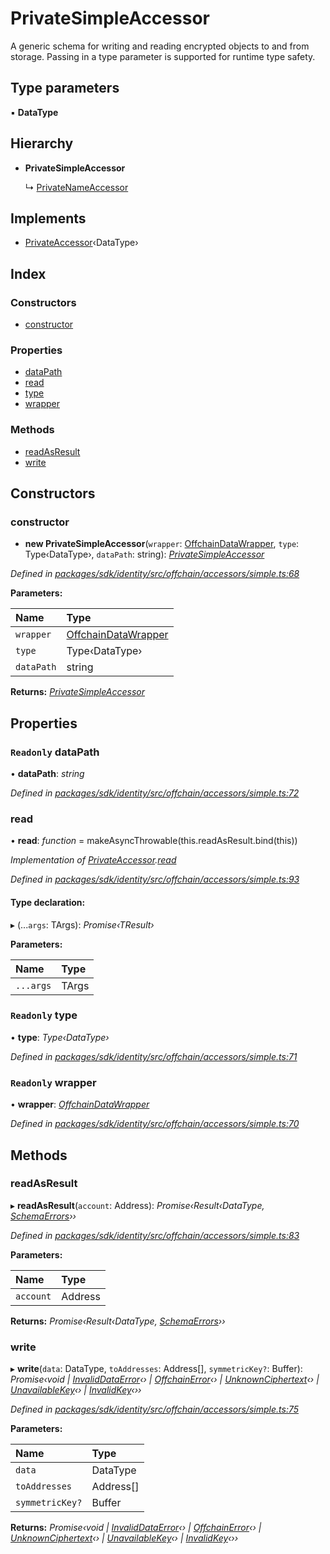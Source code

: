 # PrivateSimpleAccessor

A generic schema for writing and reading encrypted objects to and from storage. Passing in a type parameter is supported for runtime type safety.

## Type parameters

▪ **DataType**

## Hierarchy

* **PrivateSimpleAccessor**

  ↳ [PrivateNameAccessor](_offchain_accessors_name_.privatenameaccessor.md)

## Implements

* [PrivateAccessor](../interfaces/_offchain_accessors_interfaces_.privateaccessor.md)‹DataType›

## Index

### Constructors

* [constructor](_offchain_accessors_simple_.privatesimpleaccessor.md#constructor)

### Properties

* [dataPath](_offchain_accessors_simple_.privatesimpleaccessor.md#readonly-datapath)
* [read](_offchain_accessors_simple_.privatesimpleaccessor.md#read)
* [type](_offchain_accessors_simple_.privatesimpleaccessor.md#readonly-type)
* [wrapper](_offchain_accessors_simple_.privatesimpleaccessor.md#readonly-wrapper)

### Methods

* [readAsResult](_offchain_accessors_simple_.privatesimpleaccessor.md#readasresult)
* [write](_offchain_accessors_simple_.privatesimpleaccessor.md#write)

## Constructors

### constructor

+ **new PrivateSimpleAccessor**\(`wrapper`: [OffchainDataWrapper](_offchain_data_wrapper_.offchaindatawrapper.md), `type`: Type‹DataType›, `dataPath`: string\): [_PrivateSimpleAccessor_](_offchain_accessors_simple_.privatesimpleaccessor.md)

_Defined in_ [_packages/sdk/identity/src/offchain/accessors/simple.ts:68_](https://github.com/celo-org/celo-monorepo/blob/master/packages/sdk/identity/src/offchain/accessors/simple.ts#L68)

**Parameters:**

| Name | Type |
| :--- | :--- |
| `wrapper` | [OffchainDataWrapper](_offchain_data_wrapper_.offchaindatawrapper.md) |
| `type` | Type‹DataType› |
| `dataPath` | string |

**Returns:** [_PrivateSimpleAccessor_](_offchain_accessors_simple_.privatesimpleaccessor.md)

## Properties

### `Readonly` dataPath

• **dataPath**: _string_

_Defined in_ [_packages/sdk/identity/src/offchain/accessors/simple.ts:72_](https://github.com/celo-org/celo-monorepo/blob/master/packages/sdk/identity/src/offchain/accessors/simple.ts#L72)

### read

• **read**: _function_ = makeAsyncThrowable\(this.readAsResult.bind\(this\)\)

_Implementation of_ [_PrivateAccessor_](../interfaces/_offchain_accessors_interfaces_.privateaccessor.md)_._[_read_](../interfaces/_offchain_accessors_interfaces_.privateaccessor.md#read)

_Defined in_ [_packages/sdk/identity/src/offchain/accessors/simple.ts:93_](https://github.com/celo-org/celo-monorepo/blob/master/packages/sdk/identity/src/offchain/accessors/simple.ts#L93)

#### Type declaration:

▸ \(...`args`: TArgs\): _Promise‹TResult›_

**Parameters:**

| Name | Type |
| :--- | :--- |
| `...args` | TArgs |

### `Readonly` type

• **type**: _Type‹DataType›_

_Defined in_ [_packages/sdk/identity/src/offchain/accessors/simple.ts:71_](https://github.com/celo-org/celo-monorepo/blob/master/packages/sdk/identity/src/offchain/accessors/simple.ts#L71)

### `Readonly` wrapper

• **wrapper**: [_OffchainDataWrapper_](_offchain_data_wrapper_.offchaindatawrapper.md)

_Defined in_ [_packages/sdk/identity/src/offchain/accessors/simple.ts:70_](https://github.com/celo-org/celo-monorepo/blob/master/packages/sdk/identity/src/offchain/accessors/simple.ts#L70)

## Methods

### readAsResult

▸ **readAsResult**\(`account`: Address\): _Promise‹Result‹DataType,_ [_SchemaErrors_](../modules/_offchain_accessors_errors_.md#schemaerrors)_››_

_Defined in_ [_packages/sdk/identity/src/offchain/accessors/simple.ts:83_](https://github.com/celo-org/celo-monorepo/blob/master/packages/sdk/identity/src/offchain/accessors/simple.ts#L83)

**Parameters:**

| Name | Type |
| :--- | :--- |
| `account` | Address |

**Returns:** _Promise‹Result‹DataType,_ [_SchemaErrors_](../modules/_offchain_accessors_errors_.md#schemaerrors)_››_

### write

▸ **write**\(`data`: DataType, `toAddresses`: Address\[\], `symmetricKey?`: Buffer\): _Promise‹void \|_ [_InvalidDataError_](_offchain_accessors_errors_.invaliddataerror.md)_‹› \|_ [_OffchainError_](_offchain_accessors_errors_.offchainerror.md)_‹› \|_ [_UnknownCiphertext_](_offchain_accessors_errors_.unknownciphertext.md)_‹› \|_ [_UnavailableKey_](_offchain_accessors_errors_.unavailablekey.md)_‹› \|_ [_InvalidKey_](_offchain_accessors_errors_.invalidkey.md)_‹››_

_Defined in_ [_packages/sdk/identity/src/offchain/accessors/simple.ts:75_](https://github.com/celo-org/celo-monorepo/blob/master/packages/sdk/identity/src/offchain/accessors/simple.ts#L75)

**Parameters:**

| Name | Type |
| :--- | :--- |
| `data` | DataType |
| `toAddresses` | Address\[\] |
| `symmetricKey?` | Buffer |

**Returns:** _Promise‹void \|_ [_InvalidDataError_](_offchain_accessors_errors_.invaliddataerror.md)_‹› \|_ [_OffchainError_](_offchain_accessors_errors_.offchainerror.md)_‹› \|_ [_UnknownCiphertext_](_offchain_accessors_errors_.unknownciphertext.md)_‹› \|_ [_UnavailableKey_](_offchain_accessors_errors_.unavailablekey.md)_‹› \|_ [_InvalidKey_](_offchain_accessors_errors_.invalidkey.md)_‹››_

